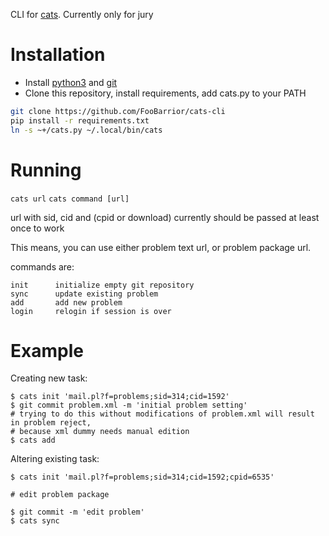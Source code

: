 CLI for [cats](http://imcs.dvfu.ru/cats). Currently only for jury

# Installation

- Install [python3](https://python.org) and [git](https://git-scm.com/)
- Clone this repository, install requirements, add cats.py to your PATH
```bash
git clone https://github.com/FooBarrior/cats-cli
pip install -r requirements.txt
ln -s ~+/cats.py ~/.local/bin/cats
```

# Running

`cats url`
`cats command [url]`

url with sid, cid and (cpid or download) currently should be passed at least once to work

This means, you can use either problem text url, or problem package url.

commands are:
```
init      initialize empty git repository
sync      update existing problem
add       add new problem
login     relogin if session is over
```

# Example

Creating new task:

```console
$ cats init 'mail.pl?f=problems;sid=314;cid=1592'
$ git commit problem.xml -m 'initial problem setting'
# trying to do this without modifications of problem.xml will result in problem reject,
# because xml dummy needs manual edition
$ cats add
```

Altering existing task:

```console
$ cats init 'mail.pl?f=problems;sid=314;cid=1592;cpid=6535'

# edit problem package

$ git commit -m 'edit problem'
$ cats sync
```
